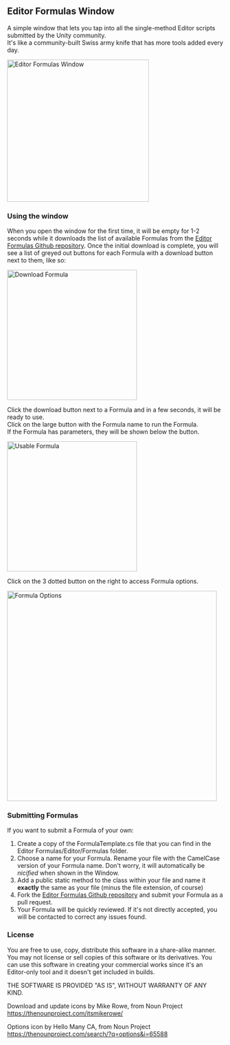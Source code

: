 ## Editor Formulas Window

A simple window that lets you tap into all the single-method Editor scripts submitted by the Unity community.  
It's like a community-built Swiss army knife that has more tools added every day.  

<img width="330" alt="Editor Formulas Window" src="https://cloud.githubusercontent.com/assets/433535/16903304/9077bc06-4c83-11e6-9122-e0e491cf243e.png">

### Using the window
When you open the window for the first time, it will be empty for 1-2 seconds while it downloads the list of available Formulas from the [Editor Formulas Github repository](https://github.com/VoxelBoy/EditorFormulas). Once the initial download is complete, you will see a list of greyed out buttons for each Formula with a download button next to them, like so:  

<img width="302" alt="Download Formula" src="https://cloud.githubusercontent.com/assets/433535/16903516/801d052c-4c89-11e6-933e-dadb57f061f2.png">

Click the download button next to a Formula and in a few seconds, it will be ready to use.  
Click on the large button with the Formula name to run the Formula.  
If the Formula has parameters, they will be shown below the button.  

<img width="302" alt="Usable Formula" src="https://cloud.githubusercontent.com/assets/433535/16903531/e9eecd46-4c89-11e6-97bb-e325fb2c4de7.png">

Click on the 3 dotted button on the right to access Formula options.  

<img width="488" alt="Formula Options" src="https://cloud.githubusercontent.com/assets/433535/16903551/4df6fd5e-4c8a-11e6-9d05-373a5c3c30a6.png">

### Submitting Formulas
If you want to submit a Formula of your own:  

1. Create a copy of the FormulaTemplate.cs file that you can find in the Editor Formulas/Editor/Formulas folder.  
2. Choose a name for your Formula. Rename your file with the CamelCase version of your Formula name. Don't worry, it will automatically be *nicified* when shown in the Window.
3. Add a public static method to the class within your file and name it **exactly** the same as your file (minus the file extension, of course)
4. Fork the [Editor Formulas Github repository](https://github.com/VoxelBoy/EditorFormulas) and submit your Formula as a pull request.
5. Your Formula will be quickly reviewed. If it's not directly accepted, you will be contacted to correct any issues found.

### License

You are free to use, copy, distribute this software in a share-alike manner. You may not license or sell copies of this software or its derivatives. You can use this software in creating your commercial works since it's an Editor-only tool and it doesn't get included in builds.

THE SOFTWARE IS PROVIDED "AS IS", WITHOUT WARRANTY OF ANY KIND.

Download and update icons by Mike Rowe, from Noun Project
https://thenounproject.com/itsmikerowe/

Options icon by Hello Many CA, from Noun Project
https://thenounproject.com/search/?q=options&i=65588
